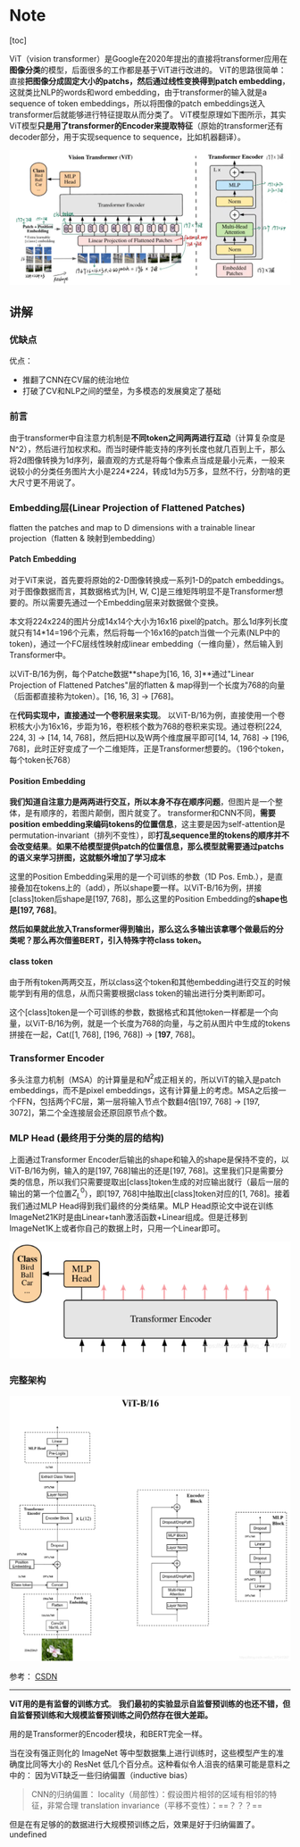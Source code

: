 # Note

[toc]

ViT（vision transformer）是Google在2020年提出的直接将transformer应用在**图像分类**的模型，后面很多的工作都是基于ViT进行改进的。
ViT的思路很简单：直接**把图像分成固定大小的patchs，然后通过线性变换得到patch embedding**，这就类比NLP的words和word embedding，由于transformer的输入就是a sequence of token embeddings，所以将图像的patch embeddings送入transformer后就能够进行特征提取从而分类了。
ViT模型原理如下图所示，其实ViT模型**只是用了transformer的Encoder来提取特征**（原始的transformer还有decoder部分，用于实现sequence to sequence，比如机器翻译）。

![图 1](../images/9ccb7f2c23c0a40c0ad828de8ddd832e951d70119a4d5850ab527eeffdfd9ff2.png)  

## 讲解

### 优缺点

优点：

- 推翻了CNN在CV届的统治地位
- 打破了CV和NLP之间的壁垒，为多模态的发展奠定了基础

### 前言

由于transformer中自注意力机制是**不同token之间两两进行互动**（计算复杂度是N^2），然后进行加权求和。而当时硬件能支持的序列长度也就几百到上千，那么将2d图像转换为1d序列，最直观的方式是将每个像素点当成是最小元素，一般来说较小的分类任务图片大小是224*224，转成1d为5万多，显然不行，分割啥的更大尺寸更不用说了。

### Embedding层(Linear Projection of Flattened Patches)

flatten the patches and map to D dimensions with a trainable linear projection（flatten & 映射到embedding）

#### Patch Embedding

对于ViT来说，首先要将原始的2-D图像转换成一系列1-D的patch embeddings。
对于图像数据而言，其数据格式为[H, W, C]是三维矩阵明显不是Transformer想要的。所以需要先通过一个Embedding层来对数据做个变换。

本文将224x224的图片分成14x14个大小为16x16 pixel的patch。那么1d序列长度就只有14*14=196个元素，然后将每一个16x16的patch当做一个元素(NLP中的token)，通过一个FC层线性映射成linear embedding（一维向量），然后输入到Transformer中。

以ViT-B/16为例，每个Patche数据**shape为[16, 16, 3]**通过"Linear Projection of Flattened Patches"层的flatten & map得到一个长度为768的向量（后面都直接称为token）。[16, 16, 3] -> [768]。

在**代码实现中，直接通过一个卷积层来实现**。 以ViT-B/16为例，直接使用一个卷积核大小为16x16，步距为16，卷积核个数为768的卷积来实现。通过卷积[224, 224, 3] -> [14, 14, 768]，然后把H以及W两个维度展平即可[14, 14, 768] -> [196, 768]，此时正好变成了一个二维矩阵，正是Transformer想要的。（196个token，每个token长768）

#### Position Embedding

**我们知道自注意力是两两进行交互，所以本身不存在顺序问题**，但图片是一个整体，是有顺序的，若图片颠倒，图片就变了。
transformer和CNN不同，**需要position embedding来编码tokens的位置信息**，这主要是因为self-attention是permutation-invariant（排列不变性），即**打乱sequence里的tokens的顺序并不会改变结果**。**如果不给模型提供patch的位置信息，那么模型就需要通过patchs的语义来学习拼图，这就额外增加了学习成本**

这里的Position Embedding采用的是一个可训练的参数（1D Pos. Emb.），是直接叠加在tokens上的（add），所以shape要一样。以ViT-B/16为例，拼接[class]token后shape是[197, 768]，那么这里的Position Embedding的**shape也是[197, 768]**。

**然后如果就此放入Transformer得到输出，那么这么多输出该拿哪个做最后的分类呢？那么再次借鉴BERT，引入特殊字符class token。**

#### class token

由于所有token两两交互，所以class这个token和其他embedding进行交互的时候能学到有用的信息，从而只需要根据class token的输出进行分类判断即可。

这个[class]token是一个可训练的参数，数据格式和其他token一样都是一个向量，以ViT-B/16为例，就是一个长度为768的向量，与之前从图片中生成的tokens拼接在一起，Cat([1, 768], [196, 768]) -> [**197**, 768]。

### Transformer Encoder

多头注意力机制（MSA）的计算量是和$N^2$成正相关的，所以ViT的输入是patch embeddings，而不是pixel embeddings，这有计算量上的考虑。MSA之后接一个FFN，包括两个FC层，第一层将输入节点个数翻4倍[197, 768] -> [197, 3072]，第二个全连接层会还原回原节点个数。

### MLP Head (最终用于分类的层的结构)

上面通过Transformer Encoder后输出的shape和输入的shape是保持不变的，以ViT-B/16为例，输入的是[197, 768]输出的还是[197, 768]。这里我们只是需要分类的信息，所以我们只需要提取出[class]token生成的对应输出就行（最后一层的输出的第一个位置$Z^0_L$），即[197, 768]中抽取出[class]token对应的[1, 768]。接着我们通过MLP Head得到我们最终的分类结果。MLP Head原论文中说在训练ImageNet21K时是由Linear+tanh激活函数+Linear组成。但是迁移到ImageNet1K上或者你自己的数据上时，只用一个Linear即可。

![图 2](../images/a9feb1ed0820f75d6afc2e2c8169237896f679a88ee1fd59d66b6dbd00f2b235.png)  

### 完整架构

![图 3](../images/dadf731edaf60dd73bed87948009d0c40914cbc840a7bce051ba0fbf40075166.png)  

参考：
[CSDN](https://blog.csdn.net/qq_37541097/article/details/118242600?ops_request_misc=%257B%2522request%255Fid%2522%253A%2522166623327316782425119295%2522%252C%2522scm%2522%253A%252220140713.130102334..%2522%257D&request_id=166623327316782425119295&biz_id=0&utm_medium=distribute.pc_search_result.none-task-blog-2~all~top_positive~default-1-118242600-null-null.142^v59^js_top,201^v3^control_2&utm_term=ViT&spm=1018.2226.3001.4187)

---

**ViT用的是有监督的训练方式**。
**我们最初的实验显示自监督预训练的也还不错，但自监督预训练和大规模监督预训练之间仍然存在很大差距。**

用的是Transformer的Encoder模块，和BERT完全一样。

当在没有强正则化的 ImageNet 等中型数据集上进行训练时，这些模型产生的准确度比同等大小的 ResNet 低几个百分点。这种看似令人沮丧的结果可能是意料之中的：
因为ViT缺乏一些归纳偏置（inductive bias）
> CNN的归纳偏置：
> locality（局部性）：假设图片相邻的区域有相邻的特征，非常合理
> translation invariance（平移不变性）：==？？？==

但是在有足够的的数据进行大规模预训练之后，效果是好于归纳偏置了。
undefined
